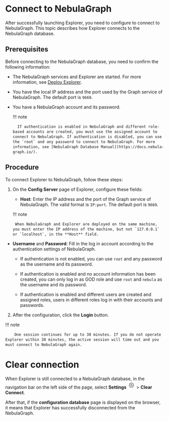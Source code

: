 # Connect to NebulaGraph

After successfully launching Explorer, you need to configure to connect to NebulaGraph. This topic describes how Explorer connects to the NebulaGraph database.

## Prerequisites

Before connecting to the NebulaGraph database, you need to confirm the following information:

- The NebulaGraph services and Explorer are started. For more information, see [Deploy Explorer](../deploy-connect/ex-ug-connect.md).

- You have the local IP address and the port used by the Graph service of NebulaGraph. The default port is `9669`.

- You have a NebulaGraph account and its password.

  !!! note
        
        If authentication is enabled in NebulaGraph and different role-based accounts are created, you must use the assigned account to connect to NebulaGraph. If authentication is disabled, you can use the `root` and any password to connect to NebulaGraph. For more information, see [NebulaGraph Database Manual](https://docs.nebula-graph.io/).

## Procedure

To connect Explorer to NebulaGraph, follow these steps:

1. On the **Config Server** page of Explorer, configure these fields:

   - **Host**: Enter the IP address and the port of the Graph service of NebulaGraph. The valid format is `IP:port`. The default port is `9669`.  

    !!! note

        When NebulaGraph and Explorer are deployed on the same machine, you must enter the IP address of the machine, but not `127.0.0.1` or `localhost`, in the **Host** field.

  - **Username** and **Password**: Fill in the log in account according to the authentication settings of NebulaGraph.

    - If authentication is not enabled, you can use `root` and any password as the username and its password.

    - If authentication is enabled and no account information has been created, you can only log in as GOD role and use `root` and `nebula` as the username and its password.

    - If authentication is enabled and different users are created and assigned roles, users in different roles log in with their accounts and passwords.

2. After the configuration, click the **Login** button.

  !!! note

        One session continues for up to 30 minutes. If you do not operate Explorer within 30 minutes, the active session will time out and you must connect to NebulaGraph again.
# Clear connection

When Explorer is still connected to a NebulaGraph database, in the navigation bar on the left side of the page, select **Settings** ![icon](../figs/nav-setup.png) > **Clear Connect**.


After that, if the **configuration database** page is displayed on the browser, it means that Explorer has successfully disconnected from the NebulaGraph.
